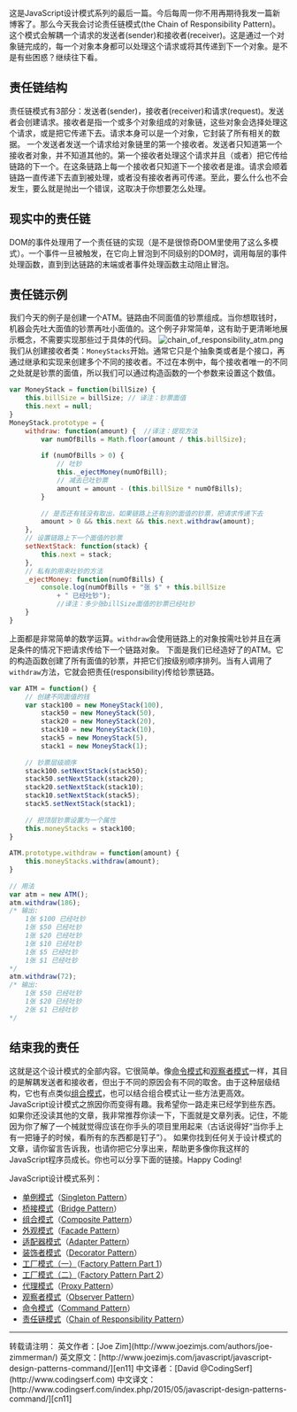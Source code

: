 这是JavaScript设计模式系列的最后一篇。今后每周一你不用再期待我发一篇新博客了。那么今天我会讨论责任链模式(the Chain of Responsibility Pattern)。这个模式会解耦一个请求的发送者(sender)和接收者(receiver)。这是通过一个对象链完成的，每一个对象本身都可以处理这个请求或将其传递到下一个对象。是不是有些困惑？继续往下看。

## 责任链结构
责任链模式有3部分：发送者(sender)，接收者(receiver)和请求(request)。发送者会创建请求。接收者是指一个或多个对象组成的对象链，这些对象会选择处理这个请求，或是把它传递下去。请求本身可以是一个对象，它封装了所有相关的数据。
一个发送者发送一个请求给对象链里的第一个接收者。发送者只知道第一个接收者对象，并不知道其他的。第一个接收者处理这个请求并且（或者）把它传给链路的下一个。在这条链路上每一个接收者只知道下一个接收者是谁。请求会顺着链路一直传递下去直到被处理，或者没有接收者再可传递。至此，要么什么也不会发生，要么就是抛出一个错误，这取决于你想要怎么处理。

## 现实中的责任链
DOM的事件处理用了一个责任链的实现（是不是很惊奇DOM里使用了这么多模式）。一个事件一旦被触发，在它向上冒泡到不同级别的DOM时，调用每层的事件处理函数，直到到达链路的末端或者事件处理函数主动阻止冒泡。

## 责任链示例
我们今天的例子是创建一个ATM。链路由不同面值的钞票组成。当你想取钱时，机器会先吐大面值的钞票再吐小面值的。这个例子非常简单，这有助于更清晰地展示概念，不需要实现那些过于具体的代码。
![chain_of_responsibility_atm.png][chain_of_responsibility_atm]
我们从创建接收者类：`MoneyStacks`开始。通常它只是个抽象类或者是个接口，再通过继承和实现来创建多个不同的接收者。不过在本例中，每个接收者唯一的不同之处就是钞票的面值，所以我们可以通过构造函数的一个参数来设置这个数值。
```javascript
var MoneyStack = function(billSize) {
    this.billSize = billSize; // 译注：钞票面值
    this.next = null;
}
MoneyStack.prototype = {
    withdraw: function(amount) {  //译注：提现方法
        var numOfBills = Math.floor(amount / this.billSize);
         
        if (numOfBills > 0) {
            // 吐钞
            this._ejectMoney(numOfBill);
            // 减去已吐钞票
            amount = amount - (this.billSize * numOfBills);
        }
         
        // 是否还有钱没有取出，如果链路上还有别的面值的钞票，把请求传递下去
        amount > 0 && this.next && this.next.withdraw(amount);
    },
    // 设置链路上下一个面值的钞票
    setNextStack: function(stack) {
        this.next = stack;
    },
    // 私有的用来吐钞的方法
    _ejectMoney: function(numOfBills) {
        console.log(numOfBills + "张 $" + this.billSize 
            + " 已经吐钞"); 
            //译注：多少张billSize面值的钞票已经吐钞
    }
}
```
上面都是非常简单的数学运算。`withdraw`会使用链路上的对象按需吐钞并且在满足条件的情况下把请求传给下一个链路对象。
下面是我们已经造好了的ATM。它的构造函数创建了所有面值的钞票，并把它们按级别顺序排列。当有人调用了`withdraw`方法，它就会把责任(responsibility)传给钞票链路。
```javascript
var ATM = function() {
    // 创建不同面值的钱
    var stack100 = new MoneyStack(100),
        stack50 = new MoneyStack(50),
        stack20 = new MoneyStack(20),
        stack10 = new MoneyStack(10),
        stack5 = new MoneyStack(5),
        stack1 = new MoneyStack(1);
     
    // 钞票层级顺序
    stack100.setNextStack(stack50);
    stack50.setNextStack(stack20);
    stack20.setNextStack(stack10);
    stack10.setNextStack(stack5);
    stack5.setNextStack(stack1);
     
    // 把顶层钞票设置为一个属性
    this.moneyStacks = stack100;
}
 
ATM.prototype.withdraw = function(amount) {
    this.moneyStacks.withdraw(amount);
}
 
// 用法
var atm = new ATM();
atm.withdraw(186);
/* 输出:
    1张 $100 已经吐钞
    1张 $50 已经吐钞
    1张 $20 已经吐钞
    1张 $10 已经吐钞
    1张 $5 已经吐钞
    1张 $1 已经吐钞
*/
atm.withdraw(72);
/* 输出:
    1张 $50 已经吐钞
    1张 $20 已经吐钞
    2张 $1 已经吐钞
*/
```

## 结束我的责任
这就是这个设计模式的全部内容。它很简单。像[命令模式][cn11]和[观察者模式][cn10]一样，其目的是解耦发送者和接收者，但出于不同的原因会有不同的取舍。由于这种层级结构，它也有点类似[组合模式][cn3]，也可以结合组合模式让一些方法更高效。
JavaScript设计模式之旅因你而变得有趣。我希望你一路走来已经学到些东西。如果你还没读其他的文章，我非常推荐你读一下，下面就是文章列表。记住，不能因为你了解了一个械就觉得应该在你手头的项目里用起来（古话说得好“当你手上有一把锤子的时候，看所有的东西都是钉子”）。
如果你找到任何关于设计模式的文章，请你留言告诉我，也请你把它分享出来，帮助更多像你我这样的JavaScript程序员成长。你也可以分享下面的链接。Happy Coding!


[chain_of_responsibility_atm]: http://www.codingserf.com/wp-content/uploads/2015/05/chain_of_responsibility_atm.png
JavaScript设计模式系列：
- [单例模式][cn1]（[Singleton Pattern][en1]）
- [桥接模式][cn2]（[Bridge Pattern][en2]）
- [组合模式][cn3]（[Composite Pattern][en3]）
- [外观模式][cn4]（[Facade Pattern][en4]）
- [适配器模式][cn5]（[Adapter Pattern][en5]）
- [装饰者模式][cn6]（[Decorator Pattern][en6]）
- [工厂模式（一）][cn7]（[Factory Pattern Part 1][en7]）
- [工厂模式（二）][cn8]（[Factory Pattern Part 2][en8]）
- [代理模式][cn9]（[Proxy Pattern][en9]）
- [观察者模式][cn10]（[Observer Pattern][en10]）
- [命令模式][cn11]（[Command Pattern][en11]）
- [责任链模式][cn12]（[Chain of Responsibility Pattern][en12]）


<hr/>
转载请注明：
英文作者：[Joe Zim](http://www.joezimjs.com/authors/joe-zimmerman/)
英文原文：[http://www.joezimjs.com/javascript/javascript-design-patterns-command/][en11]
中文译者：[David @CodingSerf](http://www.codingserf.com)
中文译文：[http://www.codingserf.com/index.php/2015/05/javascript-design-patterns-command/][cn11]

[cn1]: http://www.codingserf.com/index.php/2015/05/javascript-design-patterns-singleton/
[cn2]: http://www.codingserf.com/index.php/2015/05/javascript-design-patterns-bridge/
[cn3]: http://www.codingserf.com/index.php/2015/05/javascript-design-patterns-composite/
[cn4]: http://www.codingserf.com/index.php/2015/05/javascript-design-patterns-facade/
[cn5]: http://www.codingserf.com/index.php/2015/05/javascript-design-patterns-adapter/
[cn6]: http://www.codingserf.com/index.php/2015/05/javascript-design-patterns-decorator/
[cn7]: http://www.codingserf.com/index.php/2015/05/javascript-design-patterns-factory-part-1/
[cn8]: http://www.codingserf.com/index.php/2015/05/javascript-design-patterns-factory-part-2/
[cn9]: http://www.codingserf.com/index.php/2015/05/javascript-design-patterns-proxy/
[cn10]: http://www.codingserf.com/index.php/2015/05/javascript-design-patterns-observer/
[cn11]: http://www.codingserf.com/index.php/2015/05/javascript-design-patterns-command/
[cn12]: http://www.codingserf.com/index.php/2015/05/javascript-design-patterns-chain-of-responsibility/

[en1]: http://www.joezimjs.com/javascript/javascript-design-patterns-singleton/
[en2]: http://www.joezimjs.com/javascript/javascript-design-patterns-bridge/
[en3]: http://www.joezimjs.com/javascript/javascript-design-patterns-composite/
[en4]: http://www.joezimjs.com/javascript/javascript-design-patterns-facade/
[en5]: http://www.joezimjs.com/javascript/javascript-design-patterns-adapter/
[en6]: http://www.joezimjs.com/javascript/javascript-design-patterns-decorator/
[en7]: http://www.joezimjs.com/javascript/javascript-design-patterns-factory/
[en8]: http://www.joezimjs.com/javascript/javascript-design-patterns-factory-part-2/
[en9]: http://www.joezimjs.com/javascript/javascript-design-patterns-proxy/
[en10]: http://www.joezimjs.com/javascript/javascript-design-patterns-observer/
[en11]: http://www.joezimjs.com/javascript/javascript-design-patterns-command/
[en12]: http://www.joezimjs.com/javascript/javascript-design-patterns-chain-of-responsibility/
[jq]: http://jquery.com/







